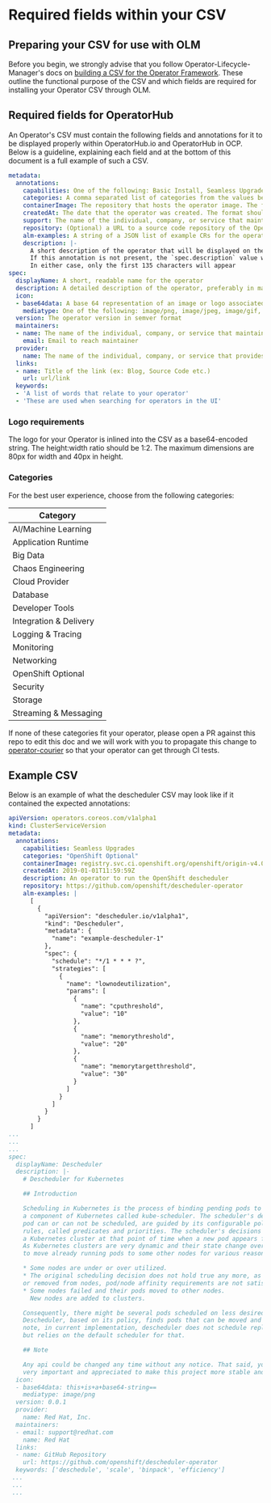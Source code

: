 # Required fields within your CSV

## Preparing your CSV for use with OLM

Before you begin, we strongly advise that you follow Operator-Lifecycle-Manager's docs on [building a CSV for the Operator Framework](https://github.com/operator-framework/operator-lifecycle-manager/blob/master/doc/design/building-your-csv.md). These outline the functional purpose of the CSV and which fields are required for installing your Operator CSV through OLM.

## Required fields for OperatorHub

An Operator's CSV must contain the following fields and annotations for it to be displayed properly within OperatorHub.io and OperatorHub in OCP. Below is a guideline, explaining each field and at the bottom of this document is a full example of such a CSV.

```yaml
metadata:
  annotations:
    capabilities: One of the following: Basic Install, Seamless Upgrades, Full Lifecycle, Deep Insights, Auto Pilot. For more information see https://www.operatorhub.io/images/capability-level-diagram.svg
    categories: A comma separated list of categories from the values below. If not set, this will be set to "Other" in the UI
    containerImage: The repository that hosts the operator image. The format should match ${REGISTRYHOST}/${USERNAME}/${NAME}:${TAG}
    createdAt: The date that the operator was created. The format should match yyyy-mm-ddThh:mm:ssZ
    support: The name of the individual, company, or service that maintains this operator
    repository: (Optional) a URL to a source code repository of the Operator, intended for community Operators to direct users where to file issues / bug
    alm-examples: A string of a JSON list of example CRs for the operator's CRDs
    description: |-
      A short description of the operator that will be displayed on the marketplace tile
      If this annotation is not present, the `spec.description` value will be shown instead
      In either case, only the first 135 characters will appear
spec:
  displayName: A short, readable name for the operator
  description: A detailed description of the operator, preferably in markdown format
  icon: 
  - base64data: A base 64 representation of an image or logo associated with your operator
    mediatype: One of the following: image/png, image/jpeg, image/gif, image/svg+xml
  version: The operator version in semver format
  maintainers:
  - name: The name of the individual, company, or service that maintains this operator
    email: Email to reach maintainer
  provider:
    name: The name of the individual, company, or service that provides this operator
  links:
  - name: Title of the link (ex: Blog, Source Code etc.)
    url: url/link
  keywords:
  - 'A list of words that relate to your operator'
  - 'These are used when searching for operators in the UI'
```

### Logo requirements

The logo for your Operator is inlined into the CSV as a base64-encoded string. The height:width ratio should be 1:2. The maximum dimensions are 80px for width and 40px in height.

### Categories

For the best user experience, choose from the following categories:

| Category  |
|-----------|
| AI/Machine Learning |
| Application Runtime |
| Big Data |
| Chaos Engineering |
| Cloud Provider |
| Database |
| Developer Tools |
| Integration & Delivery |
| Logging & Tracing |
| Monitoring |
| Networking |
| OpenShift Optional |
| Security |
| Storage |
| Streaming & Messaging |

If none of these categories fit your operator, please open a PR against this repo to edit this doc and we will work with you to propagate this change to [operator-courier](https://github.com/operator-framework/operator-courier) so that your operator can get through CI tests.

## Example CSV

Below is an example of what the descheduler CSV may look like if it contained the expected annotations:

```yaml
apiVersion: operators.coreos.com/v1alpha1
kind: ClusterServiceVersion
metadata:
  annotations:
    capabilities: Seamless Upgrades
    categories: "OpenShift Optional"
    containerImage: registry.svc.ci.openshift.org/openshift/origin-v4.0:descheduler-operator
    createdAt: 2019-01-01T11:59:59Z
    description: An operator to run the OpenShift descheduler
    repository: https://github.com/openshift/descheduler-operator
    alm-examples: |
      [
        {
          "apiVersion": "descheduler.io/v1alpha1",
          "kind": "Descheduler",
          "metadata": {
            "name": "example-descheduler-1"
          },
          "spec": {
            "schedule": "*/1 * * * ?",
            "strategies": [
              {
                "name": "lownodeutilization",
                "params": [
                  {
                    "name": "cputhreshold",
                    "value": "10"
                  },
                  {
                    "name": "memorythreshold",
                    "value": "20"
                  },
                  {
                    "name": "memorytargetthreshold",
                    "value": "30"
                  }
                ]
              }
            ]
          }
        }
      ]
...
...
...
spec:
  displayName: Descheduler
  description: |-
    # Descheduler for Kubernetes

    ## Introduction

    Scheduling in Kubernetes is the process of binding pending pods to nodes, and is performed by
    a component of Kubernetes called kube-scheduler. The scheduler's decisions, whether or where a
    pod can or can not be scheduled, are guided by its configurable policy which comprises of set of
    rules, called predicates and priorities. The scheduler's decisions are influenced by its view of
    a Kubernetes cluster at that point of time when a new pod appears first time for scheduling.
    As Kubernetes clusters are very dynamic and their state change over time, there may be desired
    to move already running pods to some other nodes for various reasons

    * Some nodes are under or over utilized.
    * The original scheduling decision does not hold true any more, as taints or labels are added to
    or removed from nodes, pod/node affinity requirements are not satisfied any more.
    * Some nodes failed and their pods moved to other nodes.
      New nodes are added to clusters.

    Consequently, there might be several pods scheduled on less desired nodes in a cluster.
    Descheduler, based on its policy, finds pods that can be moved and evicts them. Please
    note, in current implementation, descheduler does not schedule replacement of evicted pods
    but relies on the default scheduler for that.

    ## Note

    Any api could be changed any time without any notice. That said, your feedback is
    very important and appreciated to make this project more stable and useful.
  icon:
  - base64data: this+is+a+base64-string==
    mediatype: image/png
  version: 0.0.1
  provider:
    name: Red Hat, Inc.
  maintainers:
  - email: support@redhat.com
    name: Red Hat
  links:
  - name: GitHub Repository
    url: https://github.com/openshift/descheduler-operator
  keywords: ['deschedule', 'scale', 'binpack', 'efficiency']
 ...
 ...
 ...
```
